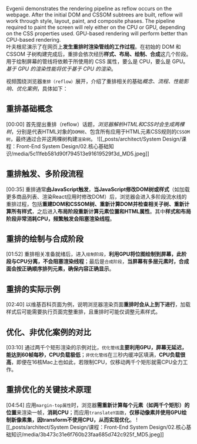 
Evgenii demonstrates the rendering pipeline as reflow occurs on the webpage. After the initial DOM and CSSOM subtrees are built, reflow will work through style, layout, paint, and composite phases. The pipeline required to paint the screen will rely either on the CPU or GPU, depending on the CSS properties used. GPU-based rendering will perform better than CPU-based rendering.  
叶夫根尼演示了在网页上**发生重排时渲染管线的工作过程**。在初始的 DOM 和 CSSOM 子树构建完成后，重排会依次经历**样式、布局、绘制、合成**这几个阶段。用于绘制屏幕的管线将依赖于所使用的 CSS 属性，要么是 CPU，要么是 GPU。*基于 GPU 的渲染性能将优于基于 CPU 的渲染*。


视频围绕浏览器`重排（reflow）`展开，介绍了重排相关的基础*概念、流程、性能影响、优化案例*，具体如下：
## 重排基础概念
[00:00]
首先提出重排（reflow）话题，*浏览器解析HTML和CSS时会生成两棵树*，分别是代表HTML对象的`DOM树`、包含所有应用于HTML元素CSS规则的`CSSOM树`，最终通过合并这两棵树构建`渲染树`。
![[_posts/architect/System Design/课程：Front-End System Design/02.核心基础知识/media/5c11feb581d90f794513e91619529f3d_MD5.jpeg]]

## 重排触发、多阶段流程
[00:35]
重排通常**由JavaScript触发**，**当JavaScript修改DOM树或样式**（如加载更多商品列表、渲染React应用时修改DOM）后，浏览器会进入多阶段流水线的重排过程，包括**重建DOM和CSSOM树、重新计算DOM并检查相关子树、重新计算所有样式**，之后进入**布局阶段重新计算元素位置和HTML属性**。其中**样式和布局阶段非常消耗CPU，频繁触发会阻塞渲染线程**。

## 重排的绘制与合成阶段
[01:52]
重排相关准备就绪后，进入`绘制阶段`，**利用GPU将位图绘制到屏幕，此阶段与CPU分离，不会阻塞渲染线程**；最后是`合成阶段`，**当屏幕有多层元素时，合成面会按正确顺序排列元素，确保内容正确显示**。

## 重排的实际示例
[02:40]
以维基百科页面为例，说明浏览器渲染页面**重排时会从上到下进行**，加载样式后可能需要执行页面完整重排，且重排时可能仅调整元素样式。

## 优化、非优化案例的对比
[03:10]
通过两千个矩形渲染的示例对比，`优化管线`**主要利用GPU，屏幕无延迟，能达到60帧每秒，CPU负载极低**；`非优化管线`在三秒内缓冲区填满，**CPU负载很高**，即便在16核Mac上也如此，若限制CPU，仅移动两千个矩形就需CPU全力工作。
## 重排优化的关键技术原理
[04:54]
应用`margin-top属性`时，浏览器**需重新计算每个元素（如两千个矩形）的位置**来渲染一帧，**消耗CPU**；而应用`translateY函数`，**仅移动像素并使用GPU绘制新像素集，因transform不使用CPU，从而实现优化**。
![[_posts/architect/System Design/课程：Front-End System Design/02.核心基础知识/media/3b473c31e6f760b23faa685d742c925f_MD5.jpeg]]

